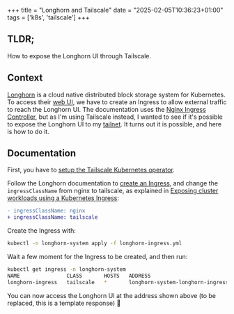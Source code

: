 +++
title = "Longhorn and Tailscale"
date = "2025-02-05T10:36:23+01:00"
tags = ['k8s', 'tailscale']
+++

## TLDR;

How to expose the Longhorn UI through Tailscale.

## Context

[Longhorn](https://longhorn.io/) is a cloud native distributed block storage system for Kubernetes.
To access their [web UI](https://longhorn.io/docs/1.8.0/deploy/accessing-the-ui/), we have to create an Ingress to allow external traffic to reach the Longhorn UI.
The documentation uses the [Nginx Ingress Controller](https://kubernetes.github.io/ingress-nginx/), but as I'm using Tailscale instead, I wanted to see if it's possible to expose the Longhorn UI to my [tailnet](https://tailscale.com/kb/1136/tailnet). It turns out it is possible, and here is how to do it.

## Documentation

First, you have to [setup the Tailscale Kubernetes operator](https://tailscale.com/kb/1236/kubernetes-operator#setting-up-the-kubernetes-operator).


Follow the Longhorn documentation to [create an Ingress](https://longhorn.io/docs/1.8.0/deploy/accessing-the-ui/longhorn-ingress/), and change the `ingressClassName` from nginx to tailscale, as explained in [Exposing cluster workloads using a Kubernetes Ingress](https://tailscale.com/kb/1439/kubernetes-operator-cluster-ingress#ingress-resource):
```diff
- ingressClassName: nginx
+ ingressClassName: tailscale
```

Create the Ingress with:
```bash
kubectl -n longhorn-system apply -f longhorn-ingress.yml
```

Wait a few moment for the Ingress to be created, and then run:

```bash
kubectl get ingress -n longhorn-system
NAME               CLASS       HOSTS   ADDRESS                                                      PORTS   AGE
longhorn-ingress   tailscale   *       longhorn-system-longhorn-ingress-ingress.tailxxxxxx.ts.net   80      2d5h
```

You can now access the Longhorn UI at the address shown above (to be replaced, this is a template response) :tada:

